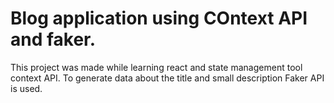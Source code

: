 # Blog application using COntext API and faker.

This project was made while learning react and state management tool context API. To generate data about the title and small description Faker API is used. 


